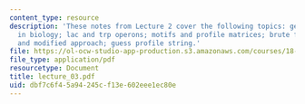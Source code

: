 ```yaml
---
content_type: resource
description: 'These notes from Lecture 2 cover the following topics: gene regulation
  in biology; lac and trp operons; motifs and profile matrices; brute force method
  and modified approach; guess profile string.'
file: https://ol-ocw-studio-app-production.s3.amazonaws.com/courses/18-417-introduction-to-computational-molecular-biology-fall-2004/dbf7c6f45a94245cf13e602eee1ec80e_lecture_03.pdf
file_type: application/pdf
resourcetype: Document
title: lecture_03.pdf
uid: dbf7c6f4-5a94-245c-f13e-602eee1ec80e
---
```

